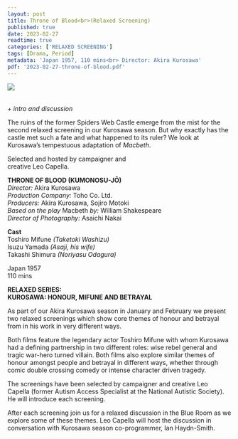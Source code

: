 ```yaml
---
layout: post
title: Throne of Blood<br>(Relaxed Screening)
published: true
date: 2023-02-27
readtime: true
categories: ['RELAXED SCREENING']
tags: [Drama, Period]
metadata: 'Japan 1957, 110 mins<br> Director: Akira Kurosawa'
pdf: '2023-02-27-throne-of-blood.pdf'
---
```


<img style="float: left;" src="/img/throne of blood.png"><br><br>

_+ intro and discussion_

The ruins of the former Spiders Web Castle emerge from the mist for the second relaxed screening in our Kurosawa season. But why exactly has the castle met such a fate and what happened to its ruler? We look at Kurosawa’s tempestuous adaptation of _Macbeth_.

Selected and hosted by campaigner and  
creative Leo Capella.  

**THRONE OF BLOOD (KUMONOSU-JÔ)**  
_Director:_ Akira Kurosawa  
_Production Company:_ Toho Co. Ltd.  
_Producers:_ Akira Kurosawa, Sojiro Motoki  
_Based on the play_ Macbeth _by:_
William Shakespeare  
_Director of Photography:_ Asaichi Nakai  

**Cast**  
Toshiro Mifune _(Taketoki Washizu)_    
Isuzu Yamada _(Asaji, his wife)_    
Takashi Shimura _(Noriyasu Odagura)_  

Japan 1957  
110 mins  


**RELAXED SERIES:  
KUROSAWA: HONOUR, MIFUNE AND BETRAYAL**  

As part of our Akira Kurosawa season in January and February we present two relaxed screenings which show core themes of honour and betrayal from in his work in very different ways.

Both films feature the legendary actor Toshiro Mifune with whom Kurosawa had a defining partnership in two different roles: wise rebel general and tragic war-hero turned villain. Both films also explore similar themes of honour amongst people and betrayal in different ways, whether through comic double crossing comedy or intense character driven tragedy.

The screenings have been selected by campaigner and creative Leo Capella (former Autism Access Specialist at the National Autistic Society). He will introduce each screening.

After each screening join us for a relaxed discussion in the Blue Room as we explore some of these themes. Leo Capella will host the discussion in conversation with Kurosawa season co-programmer, Ian Haydn-Smith.
<!--stackedit_data:
eyJoaXN0b3J5IjpbMTE3MDgwMTExNiwtMTkxMjMxNDA2OCwtMT
AxMDM3NzkwNF19
-->